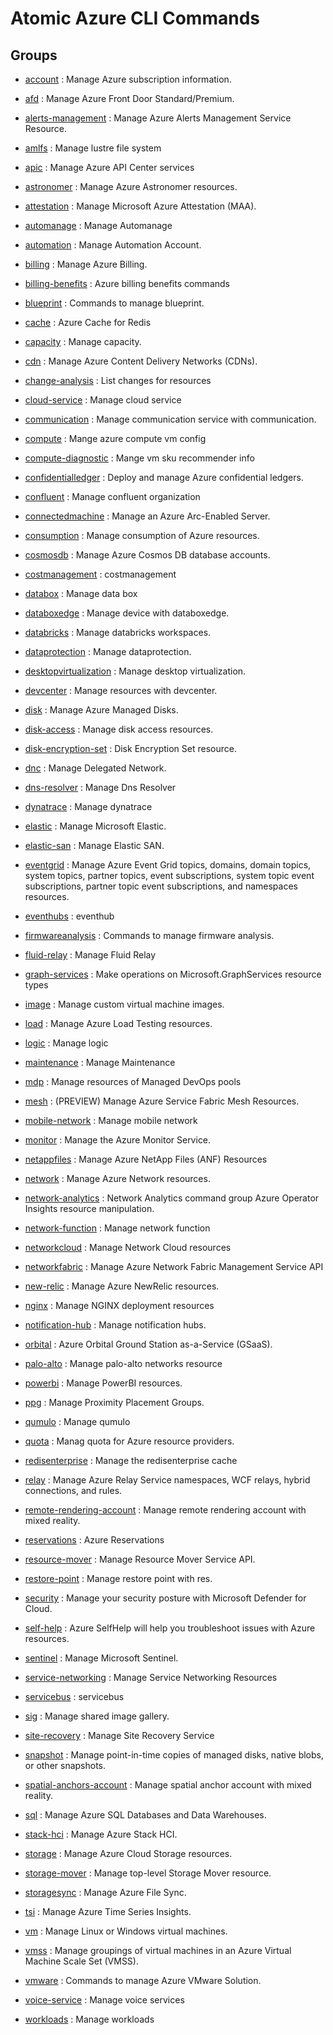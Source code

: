 # Atomic Azure CLI Commands

## Groups

- [account](/Commands/account/readme.md)
: Manage Azure subscription information.

- [afd](/Commands/afd/readme.md)
: Manage Azure Front Door Standard/Premium.

- [alerts-management](/Commands/alerts-management/readme.md)
: Manage Azure Alerts Management Service Resource.

- [amlfs](/Commands/amlfs/readme.md)
: Manage lustre file system

- [apic](/Commands/apic/readme.md)
: Manage Azure API Center services

- [astronomer](/Commands/astronomer/readme.md)
: Manage Azure Astronomer resources.

- [attestation](/Commands/attestation/readme.md)
: Manage Microsoft Azure Attestation (MAA).

- [automanage](/Commands/automanage/readme.md)
: Manage Automanage

- [automation](/Commands/automation/readme.md)
: Manage Automation Account.

- [billing](/Commands/billing/readme.md)
: Manage Azure Billing.

- [billing-benefits](/Commands/billing-benefits/readme.md)
: Azure billing benefits commands

- [blueprint](/Commands/blueprint/readme.md)
: Commands to manage blueprint.

- [cache](/Commands/cache/readme.md)
: Azure Cache for Redis

- [capacity](/Commands/capacity/readme.md)
: Manage capacity.

- [cdn](/Commands/cdn/readme.md)
: Manage Azure Content Delivery Networks (CDNs).

- [change-analysis](/Commands/change-analysis/readme.md)
: List changes for resources

- [cloud-service](/Commands/cloud-service/readme.md)
: Manage cloud service

- [communication](/Commands/communication/readme.md)
: Manage communication service with communication.

- [compute](/Commands/compute/readme.md)
: Mange azure compute vm config

- [compute-diagnostic](/Commands/compute-diagnostic/readme.md)
: Mange vm sku recommender info

- [confidentialledger](/Commands/confidentialledger/readme.md)
: Deploy and manage Azure confidential ledgers.

- [confluent](/Commands/confluent/readme.md)
: Manage confluent organization

- [connectedmachine](/Commands/connectedmachine/readme.md)
: Manage an Azure Arc-Enabled Server.

- [consumption](/Commands/consumption/readme.md)
: Manage consumption of Azure resources.

- [cosmosdb](/Commands/cosmosdb/readme.md)
: Manage Azure Cosmos DB database accounts.

- [costmanagement](/Commands/costmanagement/readme.md)
: costmanagement

- [databox](/Commands/databox/readme.md)
: Manage data box

- [databoxedge](/Commands/databoxedge/readme.md)
: Manage device with databoxedge.

- [databricks](/Commands/databricks/readme.md)
: Manage databricks workspaces.

- [dataprotection](/Commands/dataprotection/readme.md)
: Manage dataprotection.

- [desktopvirtualization](/Commands/desktopvirtualization/readme.md)
: Manage desktop virtualization.

- [devcenter](/Commands/devcenter/readme.md)
: Manage resources with devcenter.

- [disk](/Commands/disk/readme.md)
: Manage Azure Managed Disks.

- [disk-access](/Commands/disk-access/readme.md)
: Manage disk access resources.

- [disk-encryption-set](/Commands/disk-encryption-set/readme.md)
: Disk Encryption Set resource.

- [dnc](/Commands/dnc/readme.md)
: Manage Delegated Network.

- [dns-resolver](/Commands/dns-resolver/readme.md)
: Manage Dns Resolver

- [dynatrace](/Commands/dynatrace/readme.md)
: Manage dynatrace

- [elastic](/Commands/elastic/readme.md)
: Manage Microsoft Elastic.

- [elastic-san](/Commands/elastic-san/readme.md)
: Manage Elastic SAN.

- [eventgrid](/Commands/eventgrid/readme.md)
: Manage Azure Event Grid topics, domains, domain topics, system topics, partner topics, event subscriptions, system topic event subscriptions, partner topic event subscriptions, and namespaces resources.

- [eventhubs](/Commands/eventhubs/readme.md)
: eventhub

- [firmwareanalysis](/Commands/firmwareanalysis/readme.md)
: Commands to manage firmware analysis.

- [fluid-relay](/Commands/fluid-relay/readme.md)
: Manage Fluid Relay

- [graph-services](/Commands/graph-services/readme.md)
: Make operations on Microsoft.GraphServices resource types

- [image](/Commands/image/readme.md)
: Manage custom virtual machine images.

- [load](/Commands/load/readme.md)
: Manage Azure Load Testing resources.

- [logic](/Commands/logic/readme.md)
: Manage logic

- [maintenance](/Commands/maintenance/readme.md)
: Manage Maintenance

- [mdp](/Commands/mdp/readme.md)
: Manage resources of Managed DevOps pools

- [mesh](/Commands/mesh/readme.md)
: (PREVIEW) Manage Azure Service Fabric Mesh Resources.

- [mobile-network](/Commands/mobile-network/readme.md)
: Manage mobile network

- [monitor](/Commands/monitor/readme.md)
: Manage the Azure Monitor Service.

- [netappfiles](/Commands/netappfiles/readme.md)
: Manage Azure NetApp Files (ANF) Resources

- [network](/Commands/network/readme.md)
: Manage Azure Network resources.

- [network-analytics](/Commands/network-analytics/readme.md)
: Network Analytics command group Azure Operator Insights resource manipulation.

- [network-function](/Commands/network-function/readme.md)
: Manage network function

- [networkcloud](/Commands/networkcloud/readme.md)
: Manage Network Cloud resources

- [networkfabric](/Commands/networkfabric/readme.md)
: Manage Azure Network Fabric Management Service API

- [new-relic](/Commands/new-relic/readme.md)
: Manage Azure NewRelic resources.

- [nginx](/Commands/nginx/readme.md)
: Manage NGINX deployment resources

- [notification-hub](/Commands/notification-hub/readme.md)
: Manage notification hubs.

- [orbital](/Commands/orbital/readme.md)
: Azure Orbital Ground Station as-a-Service (GSaaS).

- [palo-alto](/Commands/palo-alto/readme.md)
: Manage palo-alto networks resource

- [powerbi](/Commands/powerbi/readme.md)
: Manage PowerBI resources.

- [ppg](/Commands/ppg/readme.md)
: Manage Proximity Placement Groups.

- [qumulo](/Commands/qumulo/readme.md)
: Manage qumulo

- [quota](/Commands/quota/readme.md)
: Manag quota for Azure resource providers.

- [redisenterprise](/Commands/redisenterprise/readme.md)
: Manage the redisenterprise cache

- [relay](/Commands/relay/readme.md)
: Manage Azure Relay Service namespaces, WCF relays, hybrid connections, and rules.

- [remote-rendering-account](/Commands/remote-rendering-account/readme.md)
: Manage remote rendering account with mixed reality.

- [reservations](/Commands/reservations/readme.md)
: Azure Reservations

- [resource-mover](/Commands/resource-mover/readme.md)
: Manage Resource Mover Service API.

- [restore-point](/Commands/restore-point/readme.md)
: Manage restore point with res.

- [security](/Commands/security/readme.md)
: Manage your security posture with Microsoft Defender for Cloud.

- [self-help](/Commands/self-help/readme.md)
: Azure SelfHelp will help you troubleshoot issues with Azure resources.

- [sentinel](/Commands/sentinel/readme.md)
: Manage Microsoft Sentinel.

- [service-networking](/Commands/service-networking/readme.md)
: Manage Service Networking Resources

- [servicebus](/Commands/servicebus/readme.md)
: servicebus

- [sig](/Commands/sig/readme.md)
: Manage shared image gallery.

- [site-recovery](/Commands/site-recovery/readme.md)
: Manage Site Recovery Service

- [snapshot](/Commands/snapshot/readme.md)
: Manage point-in-time copies of managed disks, native blobs, or other snapshots.

- [spatial-anchors-account](/Commands/spatial-anchors-account/readme.md)
: Manage spatial anchor account with mixed reality.

- [sql](/Commands/sql/readme.md)
: Manage Azure SQL Databases and Data Warehouses.

- [stack-hci](/Commands/stack-hci/readme.md)
: Manage Azure Stack HCI.

- [storage](/Commands/storage/readme.md)
: Manage Azure Cloud Storage resources.

- [storage-mover](/Commands/storage-mover/readme.md)
: Manage top-level Storage Mover resource.

- [storagesync](/Commands/storagesync/readme.md)
: Manage Azure File Sync.

- [tsi](/Commands/tsi/readme.md)
: Manage Azure Time Series Insights.

- [vm](/Commands/vm/readme.md)
: Manage Linux or Windows virtual machines.

- [vmss](/Commands/vmss/readme.md)
: Manage groupings of virtual machines in an Azure Virtual Machine Scale Set (VMSS).

- [vmware](/Commands/vmware/readme.md)
: Commands to manage Azure VMware Solution.

- [voice-service](/Commands/voice-service/readme.md)
: Manage voice services

- [workloads](/Commands/workloads/readme.md)
: Manage workloads
